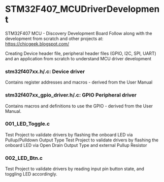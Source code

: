 # STM32F407_MCUDriverDevelopment
STM32F407 MCU - Discovery Development Board 
Follow along with the development from scratch and other projects at: https://chicgeek.blogspot.com/

Creating Device header file, peripheral header files (GPIO, I2C, SPI, UART) and an application from scratch to understand MCU driver development

### stm32f407xx.h/.c: Device driver  
Contains register addresses and macros - derived from the User Manual

### stm32f407xx_gpio_driver.h/.c: GPIO Peripheral driver 
Contains macros and definitions to use the GPIO - derived from the User Manual.

### 001_LED_Toggle.c
Test Project to validate drivers by flashing the onboard LED via Pullup/Pulldown Output Type
Test Project to validate drivers by flashing the onboard LED via Open Drain Output Type and external Pullup Resistor

### 002_LED_Btn.c
Test Project to validate drivers by reading input pin button state, and toggling LED accordingly.
